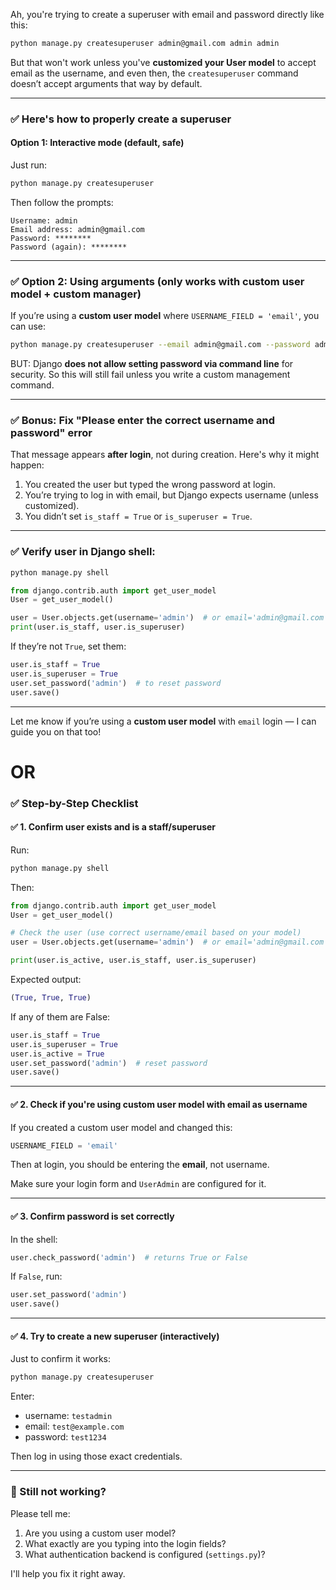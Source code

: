 Ah, you're trying to create a superuser with email and password directly like this:

```bash
python manage.py createsuperuser admin@gmail.com admin admin
```

But that won't work unless you've **customized your User model** to accept email as the username, and even then, the `createsuperuser` command doesn’t accept arguments that way by default.

---

### ✅ Here's how to properly create a superuser

#### Option 1: **Interactive mode (default, safe)**

Just run:

```bash
python manage.py createsuperuser
```

Then follow the prompts:

```plaintext
Username: admin
Email address: admin@gmail.com
Password: ********
Password (again): ********
```

---

### ✅ Option 2: **Using arguments (only works with custom user model + custom manager)**
If you’re using a **custom user model** where `USERNAME_FIELD = 'email'`, you can use:

```bash
python manage.py createsuperuser --email admin@gmail.com --password admin
```

BUT: Django **does not allow setting password via command line** for security. So this will still fail unless you write a custom management command.

---

### ✅ Bonus: Fix "Please enter the correct username and password" error

That message appears **after login**, not during creation. Here's why it might happen:

1. You created the user but typed the wrong password at login.
2. You’re trying to log in with email, but Django expects username (unless customized).
3. You didn’t set `is_staff = True` or `is_superuser = True`.

---

### ✅ Verify user in Django shell:

```bash
python manage.py shell
```

```python
from django.contrib.auth import get_user_model
User = get_user_model()

user = User.objects.get(username='admin')  # or email='admin@gmail.com' if customized
print(user.is_staff, user.is_superuser)
```

If they’re not `True`, set them:

```python
user.is_staff = True
user.is_superuser = True
user.set_password('admin')  # to reset password
user.save()
```

---

Let me know if you’re using a **custom user model** with `email` login — I can guide you on that too!


# OR


### ✅ Step-by-Step Checklist

#### ✅ 1. Confirm user exists and is a staff/superuser

Run:

```bash
python manage.py shell
```

Then:

```python
from django.contrib.auth import get_user_model
User = get_user_model()

# Check the user (use correct username/email based on your model)
user = User.objects.get(username='admin')  # or email='admin@gmail.com' if using custom user model

print(user.is_active, user.is_staff, user.is_superuser)
```

Expected output:

```python
(True, True, True)
```

If any of them are False:

```python
user.is_staff = True
user.is_superuser = True
user.is_active = True
user.set_password('admin')  # reset password
user.save()
```

---

#### ✅ 2. Check if you're using **custom user model** with email as username

If you created a custom user model and changed this:

```python
USERNAME_FIELD = 'email'
```

Then at login, you should be entering the **email**, not username.

Make sure your login form and `UserAdmin` are configured for it.

---

#### ✅ 3. Confirm password is set correctly

In the shell:

```python
user.check_password('admin')  # returns True or False
```

If `False`, run:

```python
user.set_password('admin')
user.save()
```

---

#### ✅ 4. Try to create a new superuser (interactively)

Just to confirm it works:

```bash
python manage.py createsuperuser
```

Enter:
- username: `testadmin`
- email: `test@example.com`
- password: `test1234`

Then log in using those exact credentials.

---

### 🧪 Still not working?

Please tell me:

1. Are you using a custom user model?
2. What exactly are you typing into the login fields?
3. What authentication backend is configured (`settings.py`)?

I'll help you fix it right away.

